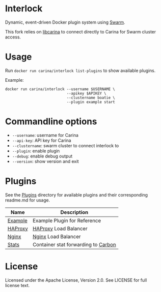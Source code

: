 # Interlock
Dynamic, event-driven Docker plugin system using [Swarm](https://github.com/docker/swarm).

This fork relies on [libcarina](https://github.com/getcarina/libcarina) to connect
directly to Carina for Swarm cluster access.

# Usage
Run `docker run carina/interlock list-plugins` to show available plugins.

Example:

```
docker run carina/interlock --username $USERNAME \
                            --apikey $APIKEY \
                            --clustername boatie \
                            --plugin example start
```

# Commandline options

- `--username`: username for Carina
- `--api-key`: API key for Carina
- `--clustername`: swarm cluster to connect interlock to
- `--plugin`: enable plugin
- `--debug`: enable debug output
- `--version`: show version and exit

# Plugins
See the [Plugins](https://github.com/zischwartz/interlock/tree/master/plugins)
directory for available plugins and their corresponding readme.md for usage.

| Name | Description |
|-----|-----|
| [Example](https://github.com/zischwartz/interlock/tree/master/plugins/example) | Example Plugin for Reference|
| [HAProxy](https://github.com/zischwartz/interlock/tree/master/plugins/haproxy) | [HAProxy](http://www.haproxy.org/) Load Balancer |
| [Nginx](https://github.com/zischwartz/interlock/tree/master/plugins/nginx) | [Nginx](http://nginx.org) Load Balancer |
| [Stats](https://github.com/zischwartz/interlock/tree/master/plugins/stats) | Container stat forwarding to [Carbon](http://graphite.wikidot.com/carbon) |

# License
Licensed under the Apache License, Version 2.0. See LICENSE for full license text.
